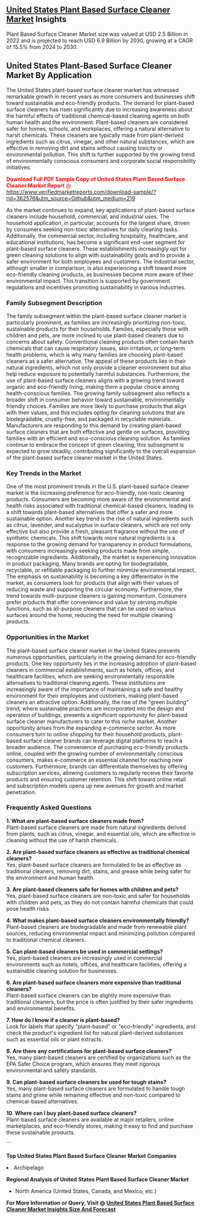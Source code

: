 <h2><a href="https://www.verifiedmarketreports.com/download-sample/?rid=362576&amp;utm_source=Github&amp;utm_medium=219" target="_blank">United States Plant Based Surface Cleaner Market</a> Insights</h2><p>Plant Based Surface Cleaner Market size was valued at USD 2.5 Billion in 2022 and is projected to reach USD 6.9 Billion by 2030, growing at a CAGR of 15.5% from 2024 to 2030.</p><p> <h2>United States Plant-Based Surface Cleaner Market By Application</h2> <p>The United States plant-based surface cleaner market has witnessed remarkable growth in recent years as more consumers and businesses shift toward sustainable and eco-friendly products. The demand for plant-based surface cleaners has risen significantly due to increasing awareness about the harmful effects of traditional chemical-based cleaning agents on both human health and the environment. Plant-based cleaners are considered safer for homes, schools, and workplaces, offering a natural alternative to harsh chemicals. These cleaners are typically made from plant-derived ingredients such as citrus, vinegar, and other natural substances, which are effective in removing dirt and stains without causing toxicity or environmental pollution. This shift is further supported by the growing trend of environmentally conscious consumers and corporate social responsibility initiatives. <p><span class=""><span style="color: #ff0000;"><strong>Download Full PDF Sample Copy of United States Plant Based Surface Cleaner Market Report</strong> @ </span><a href="https://www.verifiedmarketreports.com/download-sample/?rid=362576&amp;utm_source=Github&amp;utm_medium=219" target="_blank">https://www.verifiedmarketreports.com/download-sample/?rid=362576&amp;utm_source=Github&amp;utm_medium=219</a></span></p> As the market continues to expand, key applications of plant-based surface cleaners include household, commercial, and industrial uses. The household application, in particular, accounts for the largest share, driven by consumers seeking non-toxic alternatives for daily cleaning tasks. Additionally, the commercial sector, including hospitality, healthcare, and educational institutions, has become a significant end-user segment for plant-based surface cleaners. These establishments increasingly opt for green cleaning solutions to align with sustainability goals and to provide a safer environment for both employees and customers. The industrial sector, although smaller in comparison, is also experiencing a shift toward more eco-friendly cleaning products, as businesses become more aware of their environmental impact. This transition is supported by government regulations and incentives promoting sustainability in various industries. <h3>Family Subsegment Description</h3> <p>The family subsegment within the plant-based surface cleaner market is particularly prominent, as families are increasingly prioritizing non-toxic, sustainable products for their households. Families, especially those with children and pets, are more inclined to use plant-based cleaners due to concerns about safety. Conventional cleaning products often contain harsh chemicals that can cause respiratory issues, skin irritation, or long-term health problems, which is why many families are choosing plant-based cleaners as a safer alternative. The appeal of these products lies in their natural ingredients, which not only provide a cleaner environment but also help reduce exposure to potentially harmful substances. Furthermore, the use of plant-based surface cleaners aligns with a growing trend toward organic and eco-friendly living, making them a popular choice among health-conscious families. The growing family subsegment also reflects a broader shift in consumer behavior toward sustainable, environmentally friendly choices. Families are more likely to purchase products that align with their values, and this includes opting for cleaning solutions that are biodegradable, cruelty-free, and packaged in recyclable materials. Manufacturers are responding to this demand by creating plant-based surface cleaners that are both effective and gentle on surfaces, providing families with an efficient and eco-conscious cleaning solution. As families continue to embrace the concept of green cleaning, this subsegment is expected to grow steadily, contributing significantly to the overall expansion of the plant-based surface cleaner market in the United States. <h3>Key Trends in the Market</h3> <p>One of the most prominent trends in the U.S. plant-based surface cleaner market is the increasing preference for eco-friendly, non-toxic cleaning products. Consumers are becoming more aware of the environmental and health risks associated with traditional chemical-based cleaners, leading to a shift towards plant-based alternatives that offer a safer and more sustainable option. Another key trend is the rise of natural ingredients such as citrus, lavender, and eucalyptus in surface cleaners, which are not only effective but also provide a fresh, pleasant fragrance without the use of synthetic chemicals. This shift towards more natural ingredients is a response to the growing demand for transparency in product formulations, with consumers increasingly seeking products made from simple, recognizable ingredients. Additionally, the market is experiencing innovation in product packaging. Many brands are opting for biodegradable, recyclable, or refillable packaging to further minimize environmental impact. The emphasis on sustainability is becoming a key differentiator in the market, as consumers look for products that align with their values of reducing waste and supporting the circular economy. Furthermore, the trend towards multi-purpose cleaners is gaining momentum. Consumers prefer products that offer convenience and value by serving multiple functions, such as all-purpose cleaners that can be used on various surfaces around the home, reducing the need for multiple cleaning products. <h3>Opportunities in the Market</h3> <p>The plant-based surface cleaner market in the United States presents numerous opportunities, particularly in the growing demand for eco-friendly products. One key opportunity lies in the increasing adoption of plant-based cleaners in commercial establishments, such as hotels, offices, and healthcare facilities, which are seeking environmentally responsible alternatives to traditional cleaning agents. These institutions are increasingly aware of the importance of maintaining a safe and healthy environment for their employees and customers, making plant-based cleaners an attractive option. Additionally, the rise of the "green building" trend, where sustainable practices are incorporated into the design and operation of buildings, presents a significant opportunity for plant-based surface cleaner manufacturers to cater to this niche market. Another opportunity arises from the expanding e-commerce sector. As more consumers turn to online shopping for their household products, plant-based surface cleaner brands can leverage digital platforms to reach a broader audience. The convenience of purchasing eco-friendly products online, coupled with the growing number of environmentally conscious consumers, makes e-commerce an essential channel for reaching new customers. Furthermore, brands can differentiate themselves by offering subscription services, allowing customers to regularly receive their favorite products and ensuring customer retention. This shift toward online retail and subscription models opens up new avenues for growth and market penetration. <h3>Frequently Asked Questions</h3> <p><strong>1. What are plant-based surface cleaners made from?</strong><br> Plant-based surface cleaners are made from natural ingredients derived from plants, such as citrus, vinegar, and essential oils, which are effective in cleaning without the use of harsh chemicals.</p> <p><strong>2. Are plant-based surface cleaners as effective as traditional chemical cleaners?</strong><br> Yes, plant-based surface cleaners are formulated to be as effective as traditional cleaners, removing dirt, stains, and grease while being safer for the environment and human health.</p> <p><strong>3. Are plant-based cleaners safe for homes with children and pets?</strong><br> Yes, plant-based surface cleaners are non-toxic and safer for households with children and pets, as they do not contain harmful chemicals that could pose health risks.</p> <p><strong>4. What makes plant-based surface cleaners environmentally friendly?</strong><br> Plant-based cleaners are biodegradable and made from renewable plant sources, reducing environmental impact and minimizing pollution compared to traditional chemical cleaners.</p> <p><strong>5. Can plant-based cleaners be used in commercial settings?</strong><br> Yes, plant-based cleaners are increasingly used in commercial environments such as hotels, offices, and healthcare facilities, offering a sustainable cleaning solution for businesses.</p> <p><strong>6. Are plant-based surface cleaners more expensive than traditional cleaners?</strong><br> Plant-based surface cleaners can be slightly more expensive than traditional cleaners, but the price is often justified by their safer ingredients and environmental benefits.</p> <p><strong>7. How do I know if a cleaner is plant-based?</strong><br> Look for labels that specify "plant-based" or "eco-friendly" ingredients, and check the product's ingredient list for natural plant-derived substances such as essential oils or plant extracts.</p> <p><strong>8. Are there any certifications for plant-based surface cleaners?</strong><br> Yes, many plant-based cleaners are certified by organizations such as the EPA Safer Choice program, which ensures they meet rigorous environmental and safety standards.</p> <p><strong>9. Can plant-based surface cleaners be used for tough stains?</strong><br> Yes, many plant-based surface cleaners are formulated to handle tough stains and grime while remaining effective and non-toxic compared to chemical-based alternatives.</p> <p><strong>10. Where can I buy plant-based surface cleaners?</strong><br> Plant-based surface cleaners are available at major retailers, online marketplaces, and eco-friendly stores, making it easy to find and purchase these sustainable products.</p> ```</p><p><strong>Top United States Plant Based Surface Cleaner Market Companies</strong></p><div data-test-id=""><p><li>Archipelago</li></p><div><strong>Regional Analysis of&nbsp;United States Plant Based Surface Cleaner Market</strong></div><ul><li dir="ltr"><p dir="ltr">North America&nbsp;(United States, Canada, and Mexico, etc.)</p></li></ul><p><strong>For More Information or Query, Visit @&nbsp;</strong><strong><a href="https://www.verifiedmarketreports.com/product/plant-based-surface-cleaner-market/?utm_source=Github&amp;utm_medium=219" target="_blank">United States Plant Based Surface Cleaner Market Insights Size And Forecast</a></strong></p></div>

